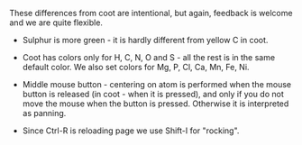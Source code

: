 
These differences from coot are intentional, but again, feedback is welcome
and we are quite flexible.

* Sulphur is more green - it is hardly different from yellow C in coot.

* Coot has colors only for H, C, N, O and S - all the rest is in the same
  default color. We also set colors for Mg, P, Cl, Ca, Mn, Fe, Ni.

* Middle mouse button - centering on atom is performed when the mouse button
  is released (in coot - when it is pressed), and only if you do not move
  the mouse when the button is pressed. Otherwise it is interpreted as panning.

* Since Ctrl-R is reloading page we use Shift-I for "rocking".


